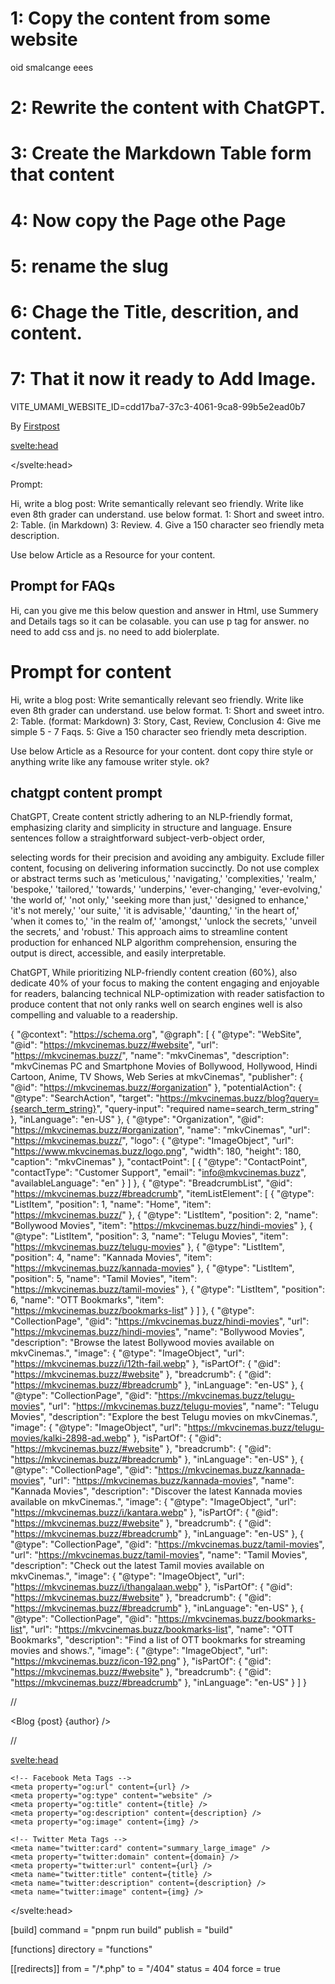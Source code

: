 # 1: Copy the content from some website
oid
smalcange
eees

# 2: Rewrite the content with ChatGPT.

# 3: Create the Markdown Table form that content

# 4: Now copy the Page othe Page

# 5: rename the slug

# 6: Chage the Title, descrition, and content.

# 7: That it now it ready to Add Image.

VITE_UMAMI_WEBSITE_ID=cdd17ba7-37c3-4061-9ca8-99b5e2ead0b7

<script>const theme=localStorage.getItem("theme");("dark"===theme||!theme&&window.matchMedia("(prefers-color-scheme: dark)").matches)&&document.documentElement.classList.add("dark");</script>

By [Firstpost](https://www.firstpost.com/tech/news-analysis/hbos-mockumentary-silicon-valley-finds-fans-tech-3652309.html)

<svelte:head>

<script type="application/ld+json">{"@context":"https://schema.org","@graph":[{"@type":"WebSite","@id":"https://mkvcinemas.buzz/#website","url":"https://mkvcinemas.buzz/","name":"mkvCinemas","description":"mkvCinemas PC and Smartphone Movies of Bollywood, Hollywood, Hindi Cartoon, Anime, TV Shows, Web Series at mkvCinemas","publisher":{"@id":"https://mkvcinemas.buzz/#organization"},"potentialAction":{"@type":"SearchAction","target":"https://mkvcinemas.buzz/blog?query={search_term_string}","query-input":"required name=search_term_string"},"inLanguage":"en-US"},{"@type":"Organization","@id":"https://mkvcinemas.buzz/#organization","name":"mkvCinemas","url":"https://mkvcinemas.buzz/","logo":{"@type":"ImageObject","url":"https://www.mkvcinemas.buzz/logo.png","width":180,"height":180,"caption":"mkvCinemas"},"contactPoint":[{"@type":"ContactPoint","contactType":"Customer Support","email":"info@mkvcinemas.buzz","availableLanguage":"en"}]},{"@type":"BreadcrumbList","@id":"https://mkvcinemas.buzz/#breadcrumb","itemListElement":[{"@type":"ListItem","position":1,"name":"Home","item":"https://mkvcinemas.buzz/"},{"@type":"ListItem","position":2,"name":"Bollywood Movies","item":"https://mkvcinemas.buzz/hindi-movies"},{"@type":"ListItem","position":3,"name":"Telugu Movies","item":"https://mkvcinemas.buzz/telugu-movies"},{"@type":"ListItem","position":4,"name":"Kannada Movies","item":"https://mkvcinemas.buzz/kannada-movies"},{"@type":"ListItem","position":5,"name":"Tamil Movies","item":"https://mkvcinemas.buzz/tamil-movies"},{"@type":"ListItem","position":6,"name":"OTT Bookmarks","item":"https://mkvcinemas.buzz/bookmarks-list"}]}]}</script>

</svelte:head>

Prompt:

Hi, write a blog post: Write semantically relevant seo friendly. Write like even 8th grader can understand. use below format.
1: Short and sweet intro.
2: Table. (in Markdown)
3: Review. 4. Give a 150 character seo friendly meta description.

Use below Article as a Resource for your content.

## Prompt for FAQs
Hi, can you give me this below question and answer in Html, use Summery and Details tags so it can be colasable. you can use p tag for answer. no need to add css and js. no need to add biolerplate.

# Prompt for content

Hi, write a blog post: Write semantically relevant seo friendly. Write like even 8th grader can understand. use below format.
1: Short and sweet intro.
2: Table. (format: Markdown)
3: Story, Cast, Review, Conclusion
4: Give me simple 5 - 7 Faqs. 
5: Give a 150 character seo friendly meta description.

Use below Article as a Resource for your content. dont copy thire style or anything write like any famouse writer style. ok?

## chatgpt content prompt

ChatGPT, Create content strictly adhering to an NLP-friendly format, emphasizing clarity and simplicity in structure and language. Ensure sentences follow a straightforward subject-verb-object order,

selecting words for their precision and avoiding any ambiguity. Exclude filler content, focusing on delivering information succinctly. Do not use complex or abstract terms such as 'meticulous,' 'navigating,' 'complexities,' 'realm,' 'bespoke,' 'tailored,' 'towards,' 'underpins,' 'ever-changing,' 'ever-evolving,' 'the world of,' 'not only,' 'seeking more than just,' 'designed to enhance,' 'it's not merely,' 'our suite,' 'it is advisable,' 'daunting,' 'in the heart of,' 'when it comes to,' 'in the realm of,' 'amongst,' 'unlock the secrets,' 'unveil the secrets,' and 'robust.' This approach aims to streamline content production for enhanced NLP algorithm comprehension, ensuring the output is direct, accessible, and easily interpretable.


ChatGPT, While prioritizing NLP-friendly content creation (60%), also dedicate 40% of your focus to making the content engaging and enjoyable for readers, balancing technical NLP-optimization with reader satisfaction to produce content that not only ranks well on search engines well is also compelling and valuable to a readership.


{
"@context": "https://schema.org",
"@graph": [
{
"@type": "WebSite",
"@id": "https://mkvcinemas.buzz/#website",
"url": "https://mkvcinemas.buzz/",
"name": "mkvCinemas",
"description": "mkvCinemas PC and Smartphone Movies of Bollywood, Hollywood, Hindi Cartoon, Anime, TV Shows, Web Series at mkvCinemas",
"publisher": {
"@id": "https://mkvcinemas.buzz/#organization"
},
"potentialAction": {
"@type": "SearchAction",
"target": "https://mkvcinemas.buzz/blog?query={search_term_string}",
"query-input": "required name=search_term_string"
},
"inLanguage": "en-US"
},
{
"@type": "Organization",
"@id": "https://mkvcinemas.buzz/#organization",
"name": "mkvCinemas",
"url": "https://mkvcinemas.buzz/",
"logo": {
"@type": "ImageObject",
"url": "https://www.mkvcinemas.buzz/logo.png",
"width": 180,
"height": 180,
"caption": "mkvCinemas"
},
"contactPoint": [
{
"@type": "ContactPoint",
"contactType": "Customer Support",
"email": "info@mkvcinemas.buzz",
"availableLanguage": "en"
}
]
},
{
"@type": "BreadcrumbList",
"@id": "https://mkvcinemas.buzz/#breadcrumb",
"itemListElement": [
{
"@type": "ListItem",
"position": 1,
"name": "Home",
"item": "https://mkvcinemas.buzz/"
},
{
"@type": "ListItem",
"position": 2,
"name": "Bollywood Movies",
"item": "https://mkvcinemas.buzz/hindi-movies"
},
{
"@type": "ListItem",
"position": 3,
"name": "Telugu Movies",
"item": "https://mkvcinemas.buzz/telugu-movies"
},
{
"@type": "ListItem",
"position": 4,
"name": "Kannada Movies",
"item": "https://mkvcinemas.buzz/kannada-movies"
},
{
"@type": "ListItem",
"position": 5,
"name": "Tamil Movies",
"item": "https://mkvcinemas.buzz/tamil-movies"
},
{
"@type": "ListItem",
"position": 6,
"name": "OTT Bookmarks",
"item": "https://mkvcinemas.buzz/bookmarks-list"
}
]
},
{
"@type": "CollectionPage",
"@id": "https://mkvcinemas.buzz/hindi-movies",
"url": "https://mkvcinemas.buzz/hindi-movies",
"name": "Bollywood Movies",
"description": "Browse the latest Bollywood movies available on mkvCinemas.",
"image": {
"@type": "ImageObject",
"url": "https://mkvcinemas.buzz/i/12th-fail.webp"
},
"isPartOf": {
"@id": "https://mkvcinemas.buzz/#website"
},
"breadcrumb": {
"@id": "https://mkvcinemas.buzz/#breadcrumb"
},
"inLanguage": "en-US"
},
{
"@type": "CollectionPage",
"@id": "https://mkvcinemas.buzz/telugu-movies",
"url": "https://mkvcinemas.buzz/telugu-movies",
"name": "Telugu Movies",
"description": "Explore the best Telugu movies on mkvCinemas.",
"image": {
"@type": "ImageObject",
"url": "https://mkvcinemas.buzz/telugu-movies/kalki-2898-ad.webp"
},
"isPartOf": {
"@id": "https://mkvcinemas.buzz/#website"
},
"breadcrumb": {
"@id": "https://mkvcinemas.buzz/#breadcrumb"
},
"inLanguage": "en-US"
},
{
"@type": "CollectionPage",
"@id": "https://mkvcinemas.buzz/kannada-movies",
"url": "https://mkvcinemas.buzz/kannada-movies",
"name": "Kannada Movies",
"description": "Discover the latest Kannada movies available on mkvCinemas.",
"image": {
"@type": "ImageObject",
"url": "https://mkvcinemas.buzz/i/kantara.webp"
},
"isPartOf": {
"@id": "https://mkvcinemas.buzz/#website"
},
"breadcrumb": {
"@id": "https://mkvcinemas.buzz/#breadcrumb"
},
"inLanguage": "en-US"
},
{
"@type": "CollectionPage",
"@id": "https://mkvcinemas.buzz/tamil-movies",
"url": "https://mkvcinemas.buzz/tamil-movies",
"name": "Tamil Movies",
"description": "Check out the latest Tamil movies available on mkvCinemas.",
"image": {
"@type": "ImageObject",
"url": "https://mkvcinemas.buzz/i/thangalaan.webp"
},
"isPartOf": {
"@id": "https://mkvcinemas.buzz/#website"
},
"breadcrumb": {
"@id": "https://mkvcinemas.buzz/#breadcrumb"
},
"inLanguage": "en-US"
},
{
"@type": "CollectionPage",
"@id": "https://mkvcinemas.buzz/bookmarks-list",
"url": "https://mkvcinemas.buzz/bookmarks-list",
"name": "OTT Bookmarks",
"description": "Find a list of OTT bookmarks for streaming movies and shows.",
"image": {
"@type": "ImageObject",
"url": "https://mkvcinemas.buzz/icon-192.png"
},
"isPartOf": {
"@id": "https://mkvcinemas.buzz/#website"
},
"breadcrumb": {
"@id": "https://mkvcinemas.buzz/#breadcrumb"
},
"inLanguage": "en-US"
}
]
}

//

<script>
	import Head from '$lib/components/layout/Head.svelte';
	import Blog from '$lib/components/Blog.svelte';
	import Comments from '$lib/components/comment/index.svelte';
	import { page } from '$app/stores';

	export let data;
	const post = data.post;
	const author = data.author;
	const description = post.description || post.summary;

	// Dynamically get the current page URL
	$: currentUrl = $page.url?.href || '';

	// Define title and img based on post data or defaults
	let title = post.title || 'Mkvcinemas';
	let img = post.image; // Adjust as needed for your image URL
</script>

<!-- Pass the current page URL to the Head component -->
<Head {title} {description} url={currentUrl} />

<Blog {post} {author} />

//

<script>
	import { config } from '$lib/config';

	export let title = 'MkvCinemas.com - Watch Movies On mkvcinemas🍿';
	export let description = config.description;
	export let author = config.author;
	export let url = config.siteUrl; // Fallback to a default site URL if `url` is not provided
	export let domain = config.domain;
	export let rtl = false;

	// Ensure `url` exists before performing any operations
	$: titleFromUrl = url ? url.split('/').pop().replace('-', ' ') : title;
	export let img = `${url}/og?message=${rtl ? titleFromUrl : title}`;
</script>

<svelte:head>

<title>{title} | {config.title}</title>
<meta name="description" content={description} />
<link rel="canonical" href={url} />
<meta
		name="keywords"
		content="{title}, mkvcinemas, mkvcinemas movies, mkvcinemas.com, mkvcinemas i, mkv cinemas, mkvcinemas movies, mkvcinemas in, mkvcinemas app, mkvcinemas mkv, mkvcinemas mkv 2024"
	/>
<meta name="author" content={author} />

    <!-- Facebook Meta Tags -->
    <meta property="og:url" content={url} />
    <meta property="og:type" content="website" />
    <meta property="og:title" content={title} />
    <meta property="og:description" content={description} />
    <meta property="og:image" content={img} />

    <!-- Twitter Meta Tags -->
    <meta name="twitter:card" content="summary_large_image" />
    <meta property="twitter:domain" content={domain} />
    <meta property="twitter:url" content={url} />
    <meta name="twitter:title" content={title} />
    <meta name="twitter:description" content={description} />
    <meta name="twitter:image" content={img} />

</svelte:head>

[build]
command = "pnpm run build"
publish = "build"

[functions]
directory = "functions"

[[redirects]]
from = "/\*.php"
to = "/404"
status = 404
force = true
